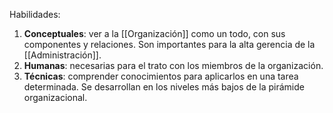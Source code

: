 Habilidades:

1. **Conceptuales**: ver a la [[Organización]] como un todo, con sus componentes y relaciones. Son importantes para la alta gerencia de la [[Administración]].
2. **Humanas**: necesarias para el trato con los miembros de la organización.
3. **Técnicas**: comprender conocimientos para aplicarlos en una tarea determinada. Se desarrollan en los niveles más bajos de la pirámide organizacional.
